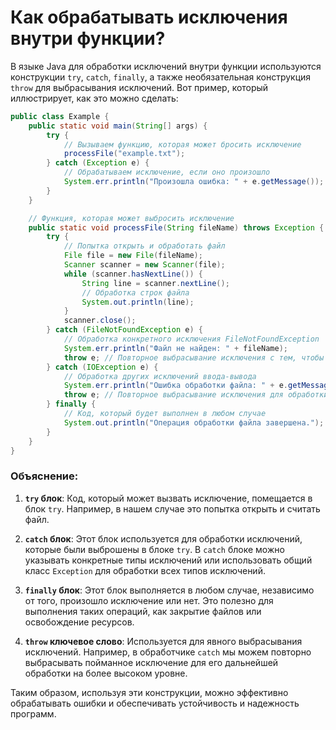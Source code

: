 # Как обрабатывать исключения внутри функции?

В языке Java для обработки исключений внутри функции используются конструкции `try`, `catch`, `finally`, а также необязательная конструкция `throw` для выбрасывания исключений. Вот пример, который иллюстрирует, как это можно сделать:

```java
public class Example {
    public static void main(String[] args) {
        try {
            // Вызываем функцию, которая может бросить исключение
            processFile("example.txt");
        } catch (Exception e) {
            // Обрабатываем исключение, если оно произошло
            System.err.println("Произошла ошибка: " + e.getMessage());
        }
    }

    // Функция, которая может выбросить исключение
    public static void processFile(String fileName) throws Exception {
        try {
            // Попытка открыть и обработать файл
            File file = new File(fileName);
            Scanner scanner = new Scanner(file);
            while (scanner.hasNextLine()) {
                String line = scanner.nextLine();
                // Обработка строк файла
                System.out.println(line);
            }
            scanner.close();
        } catch (FileNotFoundException e) {
            // Обработка конкретного исключения FileNotFoundException
            System.err.println("Файл не найден: " + fileName);
            throw e; // Повторное выбрасывание исключения с тем, чтобы оно могло быть обработано выше
        } catch (IOException e) {
            // Обработка других исключений ввода-вывода
            System.err.println("Ошибка обработки файла: " + e.getMessage());
            throw e; // Повторное выбрасывание исключения для обработки на более высоком уровне
        } finally {
            // Код, который будет выполнен в любом случае
            System.out.println("Операция обработки файла завершена.");
        }
    }
}
```

### Объяснение:

1. **`try` блок**: Код, который может вызвать исключение, помещается в блок `try`. Например, в нашем случае это попытка открыть и считать файл.

2. **`catch` блок**: Этот блок используется для обработки исключений, которые были выброшены в блоке `try`. В `catch` блоке можно указывать конкретные типы исключений или использовать общий класс `Exception` для обработки всех типов исключений.

3. **`finally` блок**: Этот блок выполняется в любом случае, независимо от того, произошло исключение или нет. Это полезно для выполнения таких операций, как закрытие файлов или освобождение ресурсов.

4. **`throw` ключевое слово**: Используется для явного выбрасывания исключений. Например, в обработчике `catch` мы можем повторно выбрасывать пойманное исключение для его дальнейшей обработки на более высоком уровне.

Таким образом, используя эти конструкции, можно эффективно обрабатывать ошибки и обеспечивать устойчивость и надежность программ.